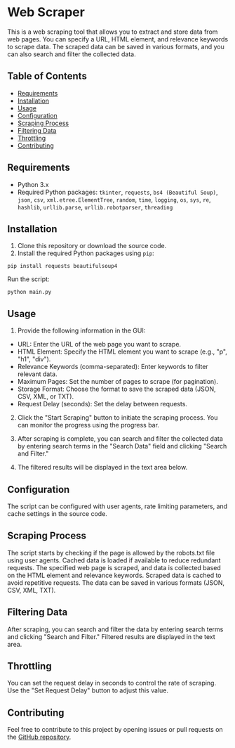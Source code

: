 # Web Scraper

This is a web scraping tool that allows you to extract and store data from web pages. You can specify a URL, HTML element, and relevance keywords to scrape data. The scraped data can be saved in various formats, and you can also search and filter the collected data.

## Table of Contents

- [Requirements](#requirements)
- [Installation](#installation)
- [Usage](#usage)
- [Configuration](#configuration)
- [Scraping Process](#scraping-process)
- [Filtering Data](#filtering-data)
- [Throttling](#throttling)
- [Contributing](#contributing)

## Requirements

- Python 3.x
- Required Python packages: `tkinter`, `requests`, `bs4 (Beautiful Soup)`, `json`, `csv`, `xml.etree.ElementTree`, `random`, `time`, `logging`, `os`, `sys`, `re`, `hashlib`, `urllib.parse`, `urllib.robotparser`, `threading`

## Installation

1. Clone this repository or download the source code.
2. Install the required Python packages using `pip`:

```pip install requests beautifulsoup4```


Run the script:

```python main.py```

## Usage

1. Provide the following information in the GUI:

 - URL: Enter the URL of the web page you want to scrape.
 - HTML Element: Specify the HTML element you want to scrape (e.g., "p", "h1", "div").
 - Relevance Keywords (comma-separated): Enter keywords to filter relevant data.
 - Maximum Pages: Set the number of pages to scrape (for pagination).
 - Storage Format: Choose the format to save the scraped data (JSON, CSV, XML, or TXT).
 - Request Delay (seconds): Set the delay between requests.

2. Click the "Start Scraping" button to initiate the scraping process. You can monitor the progress using the progress bar.

3. After scraping is complete, you can search and filter the collected data by entering search terms in the "Search Data" field and clicking "Search and Filter."

4. The filtered results will be displayed in the text area below.

## Configuration

The script can be configured with user agents, rate limiting parameters, and cache settings in the source code.

## Scraping Process

 The script starts by checking if the page is allowed by the robots.txt file using user agents.
 Cached data is loaded if available to reduce redundant requests.
 The specified web page is scraped, and data is collected based on the HTML element and relevance keywords.
 Scraped data is cached to avoid repetitive requests.
 The data can be saved in various formats (JSON, CSV, XML, TXT).

## Filtering Data

 After scraping, you can search and filter the data by entering search terms and clicking "Search and Filter."
 Filtered results are displayed in the text area.

## Throttling

 You can set the request delay in seconds to control the rate of scraping. Use the "Set Request Delay" button to adjust this value.

## Contributing

 Feel free to contribute to this project by opening issues or pull requests on the [GitHub repository](https://github.com/Ashhar-Azim/Web-Scraper-using-Python-Libraries).



